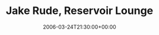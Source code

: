 ---
templateKey: event
guid: 08933a07-6eab-11ea-99c5-002590d1d1b0
date: 2006-03-24T21:30:00+00:00
eventTime: '9:30pm'
title: Jake Rude, Reservoir Lounge
artist: Jake Rude
city: Toronto
venue: Reservoir Lounge
group: Tim Shia
---
